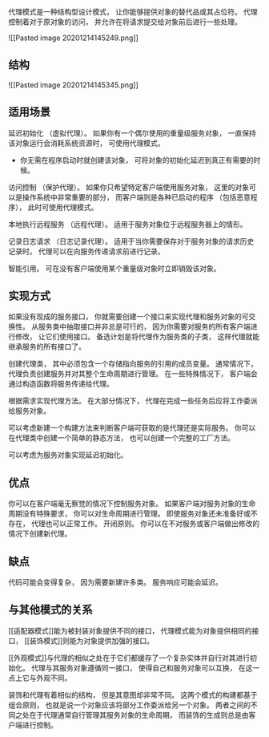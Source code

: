 代理模式是一种结构型设计模式， 让你能够提供对象的替代品或其占位符。 代理控制着对于原对象的访问， 并允许在将请求提交给对象前后进行一些处理。

![[Pasted image 20201214145249.png]]

## 结构
![[Pasted image 20201214145345.png]]

## 适用场景
延迟初始化 （虚拟代理）。 如果你有一个偶尔使用的重量级服务对象， 一直保持该对象运行会消耗系统资源时， 可使用代理模式。
- 你无需在程序启动时就创建该对象， 可将对象的初始化延迟到真正有需要的时候。

访问控制 （保护代理）。 如果你只希望特定客户端使用服务对象， 这里的对象可以是操作系统中非常重要的部分， 而客户端则是各种已启动的程序 （包括恶意程序）， 此时可使用代理模式。

本地执行远程服务 （远程代理）。 适用于服务对象位于远程服务器上的情形。

记录日志请求 （日志记录代理）。 适用于当你需要保存对于服务对象的请求历史记录时。 代理可以在向服务传递请求前进行记录。

智能引用。 可在没有客户端使用某个重量级对象时立即销毁该对象。
## 实现方式
如果没有现成的服务接口， 你就需要创建一个接口来实现代理和服务对象的可交换性。 从服务类中抽取接口并非总是可行的， 因为你需要对服务的所有客户端进行修改， 让它们使用接口。 备选计划是将代理作为服务类的子类， 这样代理就能继承服务的所有接口了。

创建代理类， 其中必须包含一个存储指向服务的引用的成员变量。 通常情况下， 代理负责创建服务并对其整个生命周期进行管理。 在一些特殊情况下， 客户端会通过构造函数将服务传递给代理。

根据需求实现代理方法。 在大部分情况下， 代理在完成一些任务后应将工作委派给服务对象。

可以考虑新建一个构建方法来判断客户端可获取的是代理还是实际服务。 你可以在代理类中创建一个简单的静态方法， 也可以创建一个完整的工厂方法。

可以考虑为服务对象实现延迟初始化。
## 优点
你可以在客户端毫无察觉的情况下控制服务对象。
如果客户端对服务对象的生命周期没有特殊要求， 你可以对生命周期进行管理。
即使服务对象还未准备好或不存在， 代理也可以正常工作。
开闭原则。 你可以在不对服务或客户端做出修改的情况下创建新代理。
## 缺点
代码可能会变得复杂， 因为需要新建许多类。
服务响应可能会延迟。
## 与其他模式的关系
[[适配器模式]]能为被封装对象提供不同的接口， 代理模式能为对象提供相同的接口， [[装饰模式]]则能为对象提供加强的接口。

[[外观模式]]与代理的相似之处在于它们都缓存了一个复杂实体并自行对其进行初始化。 代理与其服务对象遵循同一接口， 使得自己和服务对象可以互换， 在这一点上它与外观不同。

装饰和代理有着相似的结构， 但是其意图却非常不同。 这两个模式的构建都基于组合原则， 也就是说一个对象应该将部分工作委派给另一个对象。 两者之间的不同之处在于代理通常自行管理其服务对象的生命周期， 而装饰的生成则总是由客户端进行控制。